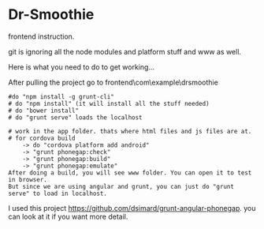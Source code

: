 Dr-Smoothie
===========

frontend instruction.

git is ignoring all the node modules and platform stuff and www as well.

Here is what you need to do to get working...


After pulling the project go to frontend\com\example\drsmoothie
	
	#do "npm install -g grunt-cli"
	# do "npm install" (it will install all the stuff needed)
	# do "bower install"
	# do "grunt serve" loads the localhost
	
	# work in the app folder. thats where html files and js files are at.
	# for cordova build 
		-> do "cordova platform add android"
		-> "grunt phonegap:check" 
		-> "grunt phonegap:build"
		-> "grunt phonegap:emulate"
	After doing a build, you will see www folder. You can open it to test in browser.
	But since we are using angular and grunt, you can just do "grunt serve" to load in localhost.
	


	
	
	
	
I used this project https://github.com/dsimard/grunt-angular-phonegap. 
you can look at it if you want more detail.
